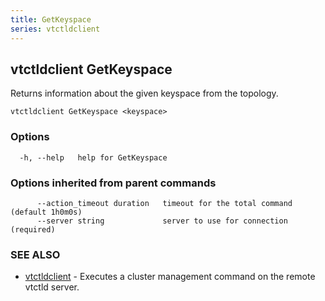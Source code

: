 ```yaml
---
title: GetKeyspace
series: vtctldclient
---
```

## vtctldclient GetKeyspace

Returns information about the given keyspace from the topology.

```
vtctldclient GetKeyspace <keyspace>
```

### Options

```
  -h, --help   help for GetKeyspace
```

### Options inherited from parent commands

```
      --action_timeout duration   timeout for the total command (default 1h0m0s)
      --server string             server to use for connection (required)
```

### SEE ALSO

* [vtctldclient](../)	 - Executes a cluster management command on the remote vtctld server.

